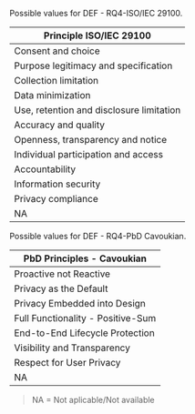 Possible values for DEF - RQ4-ISO/IEC 29100.

| Principle ISO/IEC 29100 |
| ----------------------- |
| Consent and choice |
| Purpose legitimacy and specification |
| Collection limitation |
| Data minimization |
| Use, retention and disclosure limitation |
| Accuracy and quality |
| Openness, transparency and notice |
| Individual participation and access |
| Accountability |
| Information security |
| Privacy compliance |
| NA |


Possible values for DEF - RQ4-PbD Cavoukian.

| PbD Principles - Cavoukian |
| -------------------------- |
| Proactive not Reactive |
| Privacy as the Default |
| Privacy Embedded into Design |
| Full Functionality - Positive-Sum |
| End-to-End Lifecycle Protection |
| Visibility and Transparency |
| Respect for User Privacy |
| NA |

>NA = Not aplicable/Not available

